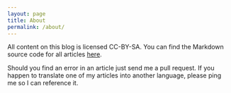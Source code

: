 ```yaml
---
layout: page
title: About
permalink: /about/
---
```



All content on this blog is licensed CC-BY-SA. You can find the Markdown source code for all articles [here](https://github.com/Sturmflut/sturmflut.github.io).

Should you find an error in an article just send me a pull request. If you happen to translate one of my articles into another language, please ping me so I can reference it.
